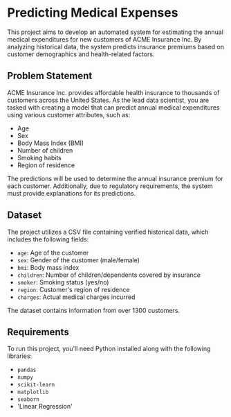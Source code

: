 
# Predicting Medical Expenses

This project aims to develop an automated system for estimating the annual medical expenditures for new customers of ACME Insurance Inc. By analyzing historical data, the system predicts insurance premiums based on customer demographics and health-related factors.

## Problem Statement

ACME Insurance Inc. provides affordable health insurance to thousands of customers across the United States. As the lead data scientist, you are tasked with creating a model that can predict annual medical expenditures using various customer attributes, such as:

- Age
- Sex
- Body Mass Index (BMI)
- Number of children
- Smoking habits
- Region of residence

The predictions will be used to determine the annual insurance premium for each customer. Additionally, due to regulatory requirements, the system must provide explanations for its predictions.

## Dataset

The project utilizes a CSV file containing verified historical data, which includes the following fields:

- `age`: Age of the customer
- `sex`: Gender of the customer (male/female)
- `bmi`: Body mass index
- `children`: Number of children/dependents covered by insurance
- `smoker`: Smoking status (yes/no)
- `region`: Customer's region of residence
- `charges`: Actual medical charges incurred

The dataset contains information from over 1300 customers.

## Requirements

To run this project, you'll need Python installed along with the following libraries:

- `pandas`
- `numpy`
- `scikit-learn`
- `matplotlib`
- `seaborn`
- 'Linear Regression'



